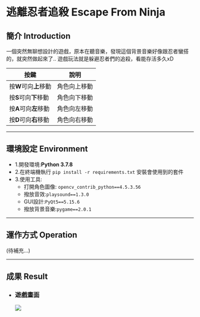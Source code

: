 # 逃離忍者追殺 Escape From Ninja

## 簡介 Introduction
一個突然無聊想設計的遊戲，原本在聽音樂，發現這個背景音樂好像跟忍者蠻搭的，就突然做起來了..
遊戲玩法就是躲避忍者們的追殺，看能存活多久xD

| 按鍵 | 說明| 
| -------- | -------- |
| 按**W**可向**上**移動   | 角色向上移動    |
| 按**S**可向**下**移動   | 角色向下移動 |
| 按**A**可向**左**移動   | 角色向左移動     |
| 按**D**可向**右**移動   | 角色向右移動     |

----------------------------------------
## 環境設定 Environment
- 1.開發環境:**Python 3.7.8**
- 2.在終端機執行 ```pip install -r requirements.txt``` 安裝會使用到的套件
- 3.使用工具:
    - 打開角色圖像: ```opencv_contrib_python==4.5.3.56```
    - 撥放音效:```playsound==1.3.0```
    - GUI設計:```PyQt5==5.15.6```
    - 撥放背景音樂:```pygame==2.0.1```


----------------------------------------
## 運作方式 Operation

(待補充...)

----------------------------------------
## 成果 Result

- ### 遊戲畫面
    ![](https://i.imgur.com/VXurroF.png)
    